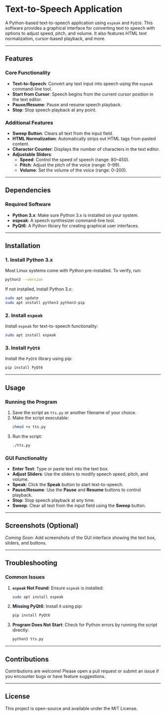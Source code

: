 
# Text-to-Speech Application

A Python-based text-to-speech application using `espeak` and `PyQt6`. This software provides a graphical interface for converting text to speech with options to adjust speed, pitch, and volume. It also features HTML text normalization, cursor-based playback, and more.

---

## Features

### Core Functionality
- **Text-to-Speech**: Convert any text input into speech using the `espeak` command-line tool.
- **Start from Cursor**: Speech begins from the current cursor position in the text editor.
- **Pause/Resume**: Pause and resume speech playback.
- **Stop**: Stop speech playback at any point.

### Additional Features
- **Sweep Button**: Clears all text from the input field.
- **HTML Normalization**: Automatically strips out HTML tags from pasted content.
- **Character Counter**: Displays the number of characters in the text editor.
- **Adjustable Sliders**:
  - **Speed**: Control the speed of speech (range: 80–450).
  - **Pitch**: Adjust the pitch of the voice (range: 0–99).
  - **Volume**: Set the volume of the voice (range: 0–200).

---

## Dependencies

### Required Software
- **Python 3.x**: Make sure Python 3.x is installed on your system.
- **espeak**: A speech synthesizer command-line tool.
- **PyQt6**: A Python library for creating graphical user interfaces.

---

## Installation

### 1. Install Python 3.x
Most Linux systems come with Python pre-installed. To verify, run:
```bash
python3 --version
```

If not installed, install Python 3.x:
```bash
sudo apt update
sudo apt install python3 python3-pip
```

### 2. Install `espeak`
Install `espeak` for text-to-speech functionality:
```bash
sudo apt install espeak
```

### 3. Install `PyQt6`
Install the `PyQt6` library using pip:
```bash
pip install PyQt6
```

---

## Usage

### Running the Program
1. Save the script as `tts.py` or another filename of your choice.
2. Make the script executable:
   ```bash
   chmod +x tts.py
   ```
3. Run the script:
   ```bash
   ./tts.py
   ```

### GUI Functionality
- **Enter Text**: Type or paste text into the text box.
- **Adjust Sliders**: Use the sliders to modify speech speed, pitch, and volume.
- **Speak**: Click the **Speak** button to start text-to-speech.
- **Pause/Resume**: Use the **Pause** and **Resume** buttons to control playback.
- **Stop**: Stop speech playback at any time.
- **Sweep**: Clear all text from the input field using the **Sweep** button.

---

## Screenshots (Optional)
*Coming Soon*: Add screenshots of the GUI interface showing the text box, sliders, and buttons.

---

## Troubleshooting

### Common Issues
1. **`espeak` Not Found**:
   Ensure `espeak` is installed:
   ```bash
   sudo apt install espeak
   ```
2. **Missing PyQt6**:
   Install it using pip:
   ```bash
   pip install PyQt6
   ```
3. **Program Does Not Start**:
   Check for Python errors by running the script directly:
   ```bash
   python3 tts.py
   ```

---

## Contributions
Contributions are welcome! Please open a pull request or submit an issue if you encounter bugs or have feature suggestions.

---

## License
This project is open-source and available under the MIT License.
